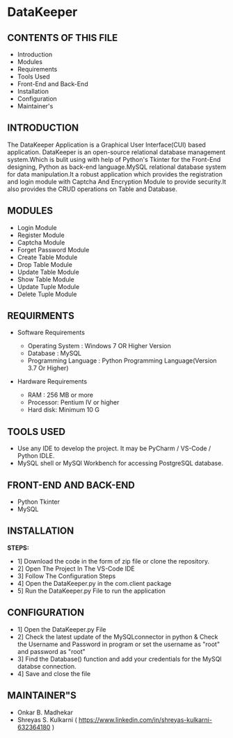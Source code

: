 # DataKeeper
CONTENTS OF THIS FILE
---------------------

 * Introduction
 * Modules
 * Requirements
 * Tools Used
 * Front-End and Back-End
 * Installation
 * Configuration
 * Maintainer's
 
 
 INTRODUCTION
--------------

The DataKeeper Application is a Graphical User Interface(CUI) based application.
DataKeeper is an open-source relational database management system.Which is bulit using with
help of Python's Tkinter for the Front-End designing, Python as back-end language.MySQL relational
database system for data manipulation.It a robust application which provides the registration and login
module with Captcha And Encryption Module to provide security.It also provides the CRUD operations
on Table and Database.

MODULES
-------
* Login Module
* Register Module
* Captcha Module
* Forget Password Module
* Create Table Module
* Drop Table Module
* Update Table Module
* Show Table Module
* Update Tuple Module
* Delete Tuple Module


REQUIRMENTS
------------
* Software Requirements
   * Operating System        : Windows 7 OR Higher Version
   * Database                : MySQL
   * Programming Language    : Python Programming Language(Version 3.7 Or Higher)
   
   
* Hardware Requirements
  * RAM      :  256 MB or more
  * Processor: Pentium IV or higher
  * Hard disk: Minimum 10 G

TOOLS USED
------------
* Use any IDE to develop the project. It may be PyCharm / VS-Code / Python IDLE.
* MySQL shell or MySQl Workbench for accessing PostgreSQL database.

FRONT-END AND BACK-END
----------------------
* Python Tkinter
* MySQL

INSTALLATION
-------------
**STEPS:**
* 1] Download the code in the form of zip file or clone the repository.
* 2] Open The Project In The VS-Code IDE
* 3] Follow The Configuration Steps
* 4] Open the DataKeeper.py in the com.client package 
* 5] Run the DataKeeper.py File to run the application

CONFIGURATION
-------------
* 1] Open the DataKeeper.py File
* 2] Check the latest update of the MySQLconnector in python & Check the Username and Password in program or set the username as "root" and password as "root"
* 3] Find the Database() function and add your credentials for the MySQl databse connection.
* 4] Save and close the file

MAINTAINER"S
-------------
* Onkar B. Madhekar 
* Shreyas S. Kulkarni ( https://www.linkedin.com/in/shreyas-kulkarni-632364180 )

